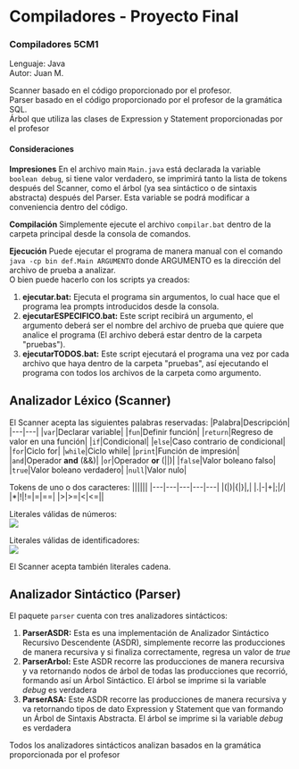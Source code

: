# Compiladores - Proyecto Final

### Compiladores 5CM1
Lenguaje: Java<br>
Autor: Juan M.<br>

Scanner basado en el código proporcionado por el profesor.<br>
Parser basado en el código proporcionado por el profesor de la gramática SQL.<br>
Árbol que utiliza las clases de Expression y Statement proporcionadas por el profesor<br>

#### Consideraciones
<b>Impresiones</b>
En el archivo main `Main.java` está declarada la variable `boolean debug`, si tiene valor verdadero, se imprimirá tanto la lista de tokens después del Scanner, como el árbol (ya sea sintáctico o de sintaxis abstracta) después del Parser. Esta variable se podrá modificar a conveniencia dentro del código.

<b>Compilación</b>
Simplemente ejecute el archivo `compilar.bat` dentro de la carpeta principal desde la consola de comandos.

<b>Ejecución</b>
Puede ejecutar el programa de manera manual con el comando `java -cp bin def.Main ARGUMENTO` donde ARGUMENTO es la dirección del archivo de prueba a analizar. <br>
O bien puede hacerlo con los scripts ya creados:
<ol>
<b><li>ejecutar.bat:</b> Ejecuta el programa sin argumentos, lo cual hace que el programa lea prompts introducidos desde la consola.</li>
<b><li>ejecutarESPECIFICO.bat:</b> Este script recibirá un argumento, el argumento deberá ser el nombre del archivo de prueba que quiere que analice el programa (El archivo deberá estar dentro de la carpeta "pruebas").</li>
<b><li>ejecutarTODOS.bat:</b> Este script ejecutará el programa una vez por cada archivo que haya dentro de la carpeta "pruebas", así ejecutando el programa con todos los archivos de la carpeta como argumento.</li>
</ol>

## Analizador Léxico (Scanner)

El Scanner acepta las siguientes palabras reservadas:
|Palabra|Descripción|
|---|---|
|`var`|Declarar variable|
|`fun`|Definir función|
|`return`|Regreso de valor en una función|
|`if`|Condicional|
|`else`|Caso contrario de condicional|
|`for`|Ciclo for|
|`while`|Ciclo while|
|`print`|Función de impresión|
|`and`|Operador <b>and</b> (&&)|
|`or`|Operador <b>or</b> (\|\|)|
|`false`|Valor boleano falso|
|`true`|Valor boleano verdadero|
|`null`|Valor nulo|

Tokens de uno o dos caracteres:
||||||
|---|---|---|---|---|
|\(|\)|\{|\}|,|
|.|-|+|;|/|
|*|!|!=|=|==|
|>|>=|<|<=||

Literales válidas de números:<br>
<img src="https://i.imgur.com/8nLHKME.png">

Literales válidas de identificadores:<br>
<img src="https://i.imgur.com/Jefymr2.png">

El Scanner acepta también literales cadena.

## Analizador Sintáctico (Parser)

El paquete `parser` cuenta con tres analizadores sintácticos:<br>
<ol>
<b><li>ParserASDR:</b> Esta es una implementación de Analizador Sintáctico Recursivo Descendente (ASDR), simplemente recorre las producciones de manera recursiva y si finaliza correctamente, regresa un valor de <em>true</em></li>
<b><li>ParserArbol:</b> Este ASDR recorre las producciones de manera recursiva y va retornando nodos de árbol de todas las producciones que recorrió, formando así un Árbol Sintáctico. El árbol se imprime si la variable <em>debug</em> es verdadera</li>
<b><li>ParserASA:</b> Este ASDR recorre las producciones de manera recursiva y va retornando tipos de dato Expression y Statement que van formando un Árbol de Sintaxis Abstracta. El árbol se imprime si la variable <em>debug</em> es verdadera</li>
</ol>

Todos los analizadores sintácticos analizan basados en la gramática proporcionada por el profesor
